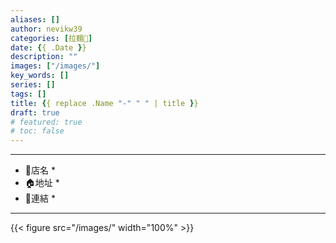 ```yaml
---
aliases: []
author: nevikw39
categories: [拉麵🍜]
date: {{ .Date }}
description: ""
images: ["/images/"]
key_words: []
series: []
tags: []
title: {{ replace .Name "-" " " | title }}
draft: true
# featured: true
# toc: false
---
```




---
+ 🏬店名
    * 
+ 🏠地址
    * 
+ 🔗連結
    * 
---

{{< figure src="/images/" width="100%" >}}
